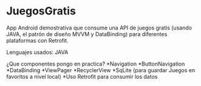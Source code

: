 # JuegosGratis
App Android demostrativa que consume una API de juegos gratis (usando JAVA, el patrón de diseño MVVM y DataBinding) para diferentes plataformas con Retrofit.

Lenguajes usados: JAVA

¿Que componentes pongo en practica? 
*Navigation 
*ButtonNavigation 
*DataBinding 
*ViewPager 
*RecyclerView 
*SqLite (para guardar Juegos en favoritos a nivel local) 
*Uso Retrofit para consumir los datos

